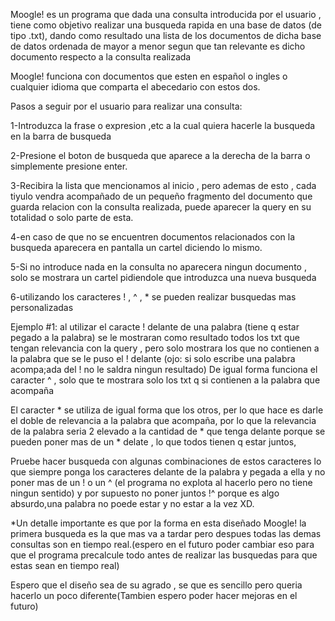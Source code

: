 Moogle! es un programa que dada una consulta introducida por el usuario , tiene como objetivo realizar una busqueda rapida en una base de datos (de tipo .txt), dando como resultado una lista de los documentos de dicha base de datos ordenada de  mayor a menor segun que tan relevante es dicho documento respecto a la consulta realizada

Moogle! funciona con documentos que esten en español o ingles o cualquier idioma que comparta el abecedario con estos dos.

Pasos a seguir por el usuario para realizar una consulta:

1-Introduzca la frase o expresion ,etc a la cual quiera hacerle la busqueda en la barra de busqueda

2-Presione el boton de busqueda que aparece a la derecha de la barra o simplemente presione enter.

3-Recibira la lista que mencionamos al inicio , pero ademas de esto , cada tiyulo vendra acompañado de un pequeño fragmento del documento que guarda relacion con la consulta realizada, puede aparecer la query en su totalidad o solo parte de esta.

4-en caso de que no se encuentren documentos relacionados con la busqueda aparecera en pantalla un cartel diciendo lo mismo.

5-Si no introduce nada en la consulta no aparecera ningun documento , solo se mostrara un cartel pidiendole que introduzca una nueva busqueda

6-utilizando los caracteres ! , ^ , * se pueden realizar busquedas mas personalizadas 

 Ejemplo #1: al utilizar el caracte ! delante de una palabra (tiene q estar pegado a la palabra)
 se le mostraran como resultado todos los txt que tengan relevancia con la query , pero solo mostrara 
 los que no contienen a la palabra que se le puso el ! delante (ojo: si solo escribe una palabra acompa;ada del ! no le saldra ningun resultado)
 De igual forma funciona el caracter ^ , solo que te mostrara solo los txt q si contienen a la palabra que acompaña

 El caracter * se utiliza de igual forma que los otros, per lo que hace es darle el doble de relevancia a la 
 palabra que acompaña, por lo que la relevancia de la palabra seria 2 elevado a la cantidad de * que tenga delante
 porque se pueden poner mas de un * delate , lo que todos tienen q estar juntos,

 Pruebe hacer busqueda con algunas combinaciones de estos caracteres lo que siempre ponga los caracteres delante de la palabra y pegada a ella y no poner mas de un ! o un ^ (el programa no explota al hacerlo pero no tiene ningun sentido) y por supuesto no poner juntos !^ porque es algo absurdo,una palabra no poede estar y no estar a la vez XD.

 *Un detalle importante es que por la forma en esta diseñado Moogle! la primera busqueda es la que mas va a tardar pero despues todas las demas consultas son en tiempo real.(espero en el futuro poder cambiar eso para que el programa precalcule todo antes de realizar las busquedas para que estas sean en tiempo real)

Espero que el diseño sea de su agrado , se que es sencillo pero queria hacerlo un poco diferente(Tambien espero poder hacer mejoras en el futuro)

